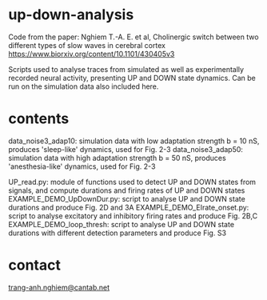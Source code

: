 # up-down-analysis
Code from the paper: Nghiem T.-A. E. et al, Cholinergic switch between two different types of slow waves in cerebral cortex https://www.biorxiv.org/content/10.1101/430405v3

Scripts used to analyse traces from simulated as well as experimentally recorded neural activity, presenting UP and DOWN state dynamics. Can be run on the simulation data also included here. 

# contents
data_noise3_adap10: simulation data with low adaptation strength b = 10 nS, produces 'sleep-like' dynamics, used for Fig. 2-3
data_noise3_adap50: simulation data with high adaptation strength b = 50 nS, produces 'anesthesia-like' dynamics, used for Fig. 2-3

UP_read.py: module of functions used to detect UP and DOWN states from signals, and compute durations and firing rates of UP and DOWN states
EXAMPLE_DEMO_UpDownDur.py: script to analyse UP and DOWN state durations and produce Fig. 2D and 3A
EXAMPLE_DEMO_EIrate_onset.py: script to analyse excitatory and inhibitory firing rates and produce Fig. 2B,C
EXAMPLE_DEMO_loop_thresh: script to analyse UP and DOWN state durations with different detection parameters and produce Fig. S3


# contact
trang-anh.nghiem@cantab.net
